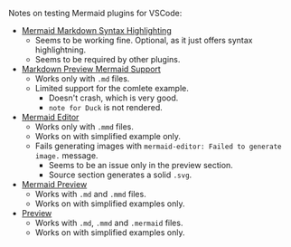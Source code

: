 Notes on testing Mermaid plugins for VSCode:
- [Mermaid Markdown Syntax Highlighting](https://marketplace.visualstudio.com/items?itemName=bpruitt-goddard.mermaid-markdown-syntax-highlighting)
    - Seems to be working fine. Optional, as it just offers syntax highlightning.
    - Seems to be required by other plugins.
- [Markdown Preview Mermaid Support](https://marketplace.visualstudio.com/items?itemName=bierner.markdown-mermaid)
    - Works only with `.md` files.
    - Limited support for the comlete example.
        - Doesn't crash, which is very good.
        - `note for Duck` is not rendered.
- [Mermaid Editor](https://marketplace.visualstudio.com/items?itemName=tomoyukim.vscode-mermaid-editor)
    - Works only with `.mmd` files.
    - Works on with simplified example only.
    - Fails generating images with `mermaid-editor: Failed to generate image.` message.
        - Seems to be an issue only in the preview section.
        - Source section generates a solid `.svg`.
- [Mermaid Preview](https://marketplace.visualstudio.com/items?itemName=vstirbu.vscode-mermaid-preview)
    - Works with `.md` and `.mmd` files.
    - Works on with simplified examples only.
- [Preview](https://marketplace.visualstudio.com/items?itemName=searKing.preview-vscode)
    - Works with `.md`, `.mmd` and `.mermaid` files.
    - Works on with simplified examples only.